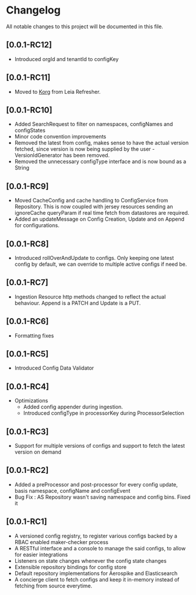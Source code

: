 # Changelog

All notable changes to this project will be documented in this file.

## [0.0.1-RC12]

- Introduced orgId and tenantId to configKey


## [0.0.1-RC11]

- Moved to [Korg](https://github.com/grookage/korg) from Leia Refresher.

## [0.0.1-RC10]

- Added SearchRequest to filter on namespaces, configNames and configStates
- Minor code convention improvements
- Removed the latest from config, makes sense to have the actual version fetched, since version is now being supplied by
  the user - VersionIdGenerator has been removed.
- Removed the unnecessary configType interface and is now bound as a String

## [0.0.1-RC9]

- Moved CacheConfig and cache handling to ConfigService from Repository. This is now coupled with jersey resources
  sending an ignoreCache queryParam if real time fetch from datastores are required.
- Added an updateMessage on Config Creation, Update and on Append for configurations.

## [0.0.1-RC8]

- Introduced rollOverAndUpdate to configs. Only keeping one latest config by default, we can override to multiple active
  configs if need be.

## [0.0.1-RC7]

- Ingestion Resource http methods changed to reflect the actual behaviour. Append is a PATCH and Update is a PUT.

## [0.0.1-RC6]

- Formatting fixes

## [0.0.1-RC5]

- Introduced Config Data Validator

## [0.0.1-RC4]

- Optimizations
    - Added config appender during ingestion.
    - Introduced configType in processorKey during ProcessorSelection

## [0.0.1-RC3]

- Support for multiple versions of configs and support to fetch the latest version on demand

## [0.0.1-RC2]

- Added a preProcessor and post-processor for every config update, basis namespace, configName and configEvent
- Bug Fix : AS Repository wasn't saving namespace and config bins. Fixed it

## [0.0.1-RC1]

- A versioned config registry, to register various configs backed by a RBAC enabled maker-checker process
- A RESTful interface and a console to manage the said configs, to allow for easier integrations
- Listeners on state changes whenever the config state changes
- Extensible repository bindings for config store
- Default repository implementations for Aerospike and Elasticsearch
- A concierge client to fetch configs and keep it in-memory instead of fetching from source everytime.